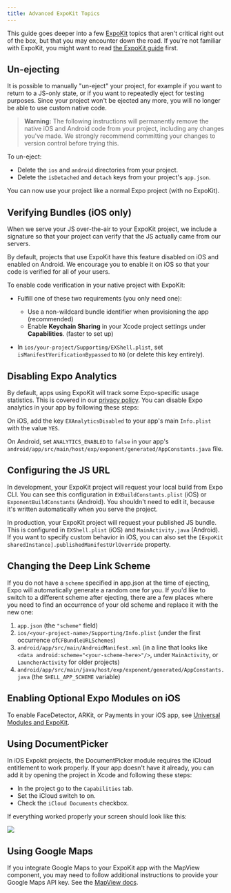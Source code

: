 ```yaml
---
title: Advanced ExpoKit Topics
---
```


This guide goes deeper into a few [ExpoKit](../expokit/) topics that aren't critical
right out of the box, but that you may encounter down the road. If you're not familiar with
ExpoKit, you might want to read [the ExpoKit guide](../expokit/) first.

## Un-ejecting

It is possible to manually "un-eject" your project, for example if you want to return to a JS-only state, or if you want to repeatedly eject for testing purposes. Since your project won't be ejected any more, you will no longer be able to use custom native code.

> **Warning:** The following instructions will permanently remove the native iOS and Android code from your project, including any changes you've made. We strongly recommend committing your changes to version control before trying this.

To un-eject:

- Delete the `ios` and `android` directories from your project.
- Delete the `isDetached` and `detach` keys from your project's `app.json`.

You can now use your project like a normal Expo project (with no ExpoKit).

## Verifying Bundles (iOS only)

When we serve your JS over-the-air to your ExpoKit project, we include a signature so that
your project can verify that the JS actually came from our servers.

By default, projects that use ExpoKit have this feature disabled on iOS and enabled on
Android. We encourage you to enable it on iOS so that your code is verified for all of your
users.

To enable code verification in your native project with ExpoKit:

- Fulfill one of these two requirements (you only need one):

  - Use a non-wildcard bundle identifier when provisioning the app (recommended)
  - Enable **Keychain Sharing** in your Xcode project settings under **Capabilities**. (faster to
    set up)

- In `ios/your-project/Supporting/EXShell.plist`, set `isManifestVerificationBypassed` to
  `NO` (or delete this key entirely).

## Disabling Expo Analytics

By default, apps using ExpoKit will track some Expo-specific usage statistics. This is covered
in our [privacy policy](https://expo.io/privacy). You can disable Expo analytics in your app by
following these steps:

On iOS, add the key `EXAnalyticsDisabled` to your app's main `Info.plist` with the value `YES`.

On Android, set `ANALYTICS_ENABLED` to `false` in your app's `android/app/src/main/host/exp/exponent/generated/AppConstants.java` file.

## Configuring the JS URL

In development, your ExpoKit project will request your local build from Expo CLI. You can see this configuration in `EXBuildConstants.plist` (iOS) or `ExponentBuildConstants` (Android). You shouldn't need to edit it, because it's written automatically when you serve the project.

In production, your ExpoKit project will request your published JS bundle. This is configured in `EXShell.plist` (iOS) and `MainActivity.java` (Android). If you want to specify custom behavior in iOS, you can also set the `[ExpoKit sharedInstance].publishedManifestUrlOverride` property.

## Changing the Deep Link Scheme

If you do not have a `scheme` specified in app.json at the time of ejecting, Expo will automatically generate a random one for you. If you'd like to switch to a different scheme after ejecting, there are a few places where you need to find an occurrence of your old scheme and replace it with the new one:

1.  `app.json` (the `"scheme"` field)
2.  `ios/<your-project-name>/Supporting/Info.plist` (under the first occurrence of`CFBundleURLSchemes`)
3.  `android/app/src/main/AndroidManifest.xml` (in a line that looks like `<data android:scheme="<your-scheme-here>"/>`, under `MainActivity`, or `LauncherActivity` for older projects)
4.  `android/app/src/main/java/host/exp/exponent/generated/AppConstants.java` (the `SHELL_APP_SCHEME` variable)

## Enabling Optional Expo Modules on iOS

To enable FaceDetector, ARKit, or Payments in your iOS app, see [Universal Modules and ExpoKit](../universal-modules-and-expokit/).

## Using DocumentPicker

In iOS Expokit projects, the DocumentPicker module requires the iCloud entitlement to work properly. If your app doesn't have it already, you can add it by opening the project in Xcode and following these steps:

- In the project go to the `Capabilities` tab.
- Set the iCloud switch to on.
- Check the `iCloud Documents` checkbox.

If everything worked properly your screen should look like this:

![](./icloud-entitlement.png)

## Using Google Maps

If you integrate Google Maps to your ExpoKit app with the MapView component, you may need to follow additional instructions to provide your Google Maps API key. See the [MapView docs](../../sdk/map-view/).
